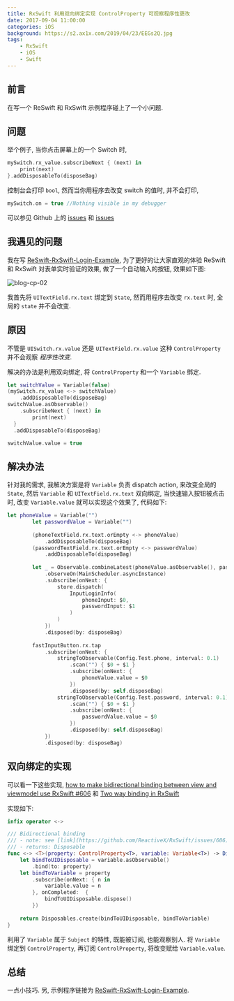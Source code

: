 ```yaml
---
title: RxSwift 利用双向绑定实现 ControlProperty 可观察程序性更改
date: 2017-09-04 11:00:00
categories: iOS
background: https://s2.ax1x.com/2019/04/23/EEGs2Q.jpg
tags:
    - RxSwift
    - iOS
    - Swift
---
```


## 前言

在写一个 ReSwift 和 RxSwift 示例程序碰上了一个小问题.

<!--more-->

## 问题

举个例子, 当你点击屏幕上的一个 Switch 时,

```swift
mySwitch.rx_value.subscribeNext { (next) in
    print(next)
}.addDisposableTo(disposeBag)
```

控制台会打印 `bool`, 然而当你用程序去改变 switch 的值时, 并不会打印,

```swift
mySwitch.on = true //Nothing visible in my debugger
```

可以参见 Github 上的 [issues](https://github.com/ReactiveX/RxSwift/issues/551) 和 [issues](https://github.com/ReactiveX/RxSwift/issues/690)

## 我遇见的问题

我在写 [ReSwift-RxSwift-Login-Example](https://github.com/JianingWang/ReSwift-RxSwift-Login-Example), 为了更好的让大家直观的体验 ReSwift 和 RxSwift 对表单实时验证的效果, 做了一个自动输入的按钮, 效果如下图:

![blog-cp-02](https://s2.ax1x.com/2019/04/23/EAvLKx.gif)

我首先将 `UITextField.rx.text` 绑定到 `State`, 然而用程序去改变 `rx.text` 时, 全局的 `state` 并不会改变.

## 原因

不管是 `UISwitch.rx.value` 还是 `UITextField.rx.value` 这种 `ControlProperty` 并不会观察 *程序性改变*.

解决的办法是利用双向绑定, 将 `ControlProperty` 和一个 `Variable` 绑定.

```swift
let switchValue = Variable(false)
(mySwitch.rx_value <-> switchValue)
    .addDisposableTo(disposeBag)
switchValue.asObservable()
    .subscribeNext { (next) in
        print(next)
  }
  .addDisposableTo(disposeBag)

switchValue.value = true 
```

## 解决办法

针对我的需求, 我解决方案是将 `Variable` 负责 dispatch action, 来改变全局的 `State`, 然后 `Variable` 和 `UITextField.rx.text` 双向绑定, 当快速输入按钮被点击时, 改变 `Variable.value` 就可以实现这个效果了, 代码如下:

```swift
let phoneValue = Variable("")
        let passwordValue = Variable("")
        
        (phoneTextField.rx.text.orEmpty <-> phoneValue)
            .addDisposableTo(disposeBag)
        (passwordTextField.rx.text.orEmpty <-> passwordValue)
            .addDisposableTo(disposeBag)
        
        let _ = Observable.combineLatest(phoneValue.asObservable(), passwordValue.asObservable())
            .observeOn(MainScheduler.asyncInstance)
            .subscribe(onNext: {
                store.dispatch(
                    InputLoginInfo(
                        phoneInput: $0,
                        passwordInput: $1
                    )
                )
            })
            .disposed(by: disposeBag)
        
        fastInputButton.rx.tap
            .subscribe(onNext: {
                stringToObservable(Config.Test.phone, interval: 0.1)
                    .scan("") { $0 + $1 }
                    .subscribe(onNext: {
                        phoneValue.value = $0
                    })
                    .disposed(by: self.disposeBag)
                stringToObservable(Config.Test.password, interval: 0.1)
                    .scan("") { $0 + $1 }
                    .subscribe(onNext: {
                        passwordValue.value = $0
                    })
                    .disposed(by: self.disposeBag)
            })
            .disposed(by: disposeBag)
```

## 双向绑定的实现

可以看一下这些实现, [how to make bidirectional binding between view and viewmodel use RxSwift #606](https://github.com/ReactiveX/RxSwift/issues/606) 和 [Two way binding in RxSwift](https://stackoverflow.com/questions/37496074/two-way-binding-in-rxswift)

实现如下:

```swift
infix operator <->

/// Bidirectional binding
/// - note: see [link](https://github.com/ReactiveX/RxSwift/issues/606)
/// - returns: Disposable
func <-> <T>(property: ControlProperty<T>, variable: Variable<T>) -> Disposable {
    let bindToUIDisposable = variable.asObservable()
        .bind(to: property)
    let bindToVariable = property
        .subscribe(onNext: { n in
            variable.value = n
        }, onCompleted:  {
            bindToUIDisposable.dispose()
        })
    
    return Disposables.create(bindToUIDisposable, bindToVariable)
}
```

利用了 `Variable` 属于 `Subject` 的特性, 既能被订阅, 也能观察别人. 将 `Variable` 绑定到 `ControlProperty`, 再订阅 `ControlProperty`, 将改变赋给 `Variable.value`.

## 总结

一点小技巧. 另, 示例程序链接为 [ReSwift-RxSwift-Login-Example](https://github.com/JianingWang/ReSwift-RxSwift-Login-Example).

